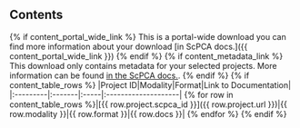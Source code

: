 ## Contents
{% if content_portal_wide_link %}
This is a portal-wide download you can find more information about your download [in ScPCA docs.]({{ content_portal_wide_link }})
{% endif %}
{% if content_metadata_link %}
This download only contains metadata for your selected projects.
More information can be found [in the ScPCA docs.]({{metadata_docs_link}}).
{% endif %}
{% if content_table_rows %}
|Project ID|Modality|Format|Link to Documentation|
|:---------|:-------|:-----|:--------------------|
{% for row in content_table_rows %}|[{{ row.project.scpca_id }}]({{ row.project.url }})|{{ row.modality }}|{{ row.format }}|{{ row.docs }}|
{% endfor %}
{% endif %}
